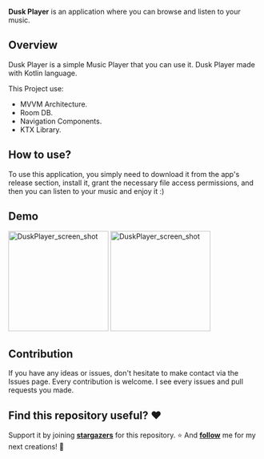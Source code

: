 **Dusk Player** is an application where you can browse and listen to your music.

## Overview

Dusk Player is a simple Music Player that you can use it. Dusk Player made with Kotlin language.

This Project use:

- MVVM Architecture.
- Room DB.
- Navigation Components.
- KTX Library.

## How to use?

To use this application, you simply need to download it from the app's release section, install it, grant the necessary file access permissions, and then you can listen to your music and enjoy it :)

## Demo

<img src="https://github.com/miladgoli/DuskPlayer/assets/75157969/38a6ca17-b7aa-4431-a516-cf77d49c94bb" alt="DuskPlayer_screen_shot" width="200"/> 

<img src="https://github.com/miladgoli/DuskPlayer/assets/75157969/485355f1-18ca-4df9-8539-d93b62e9a9d9" alt="DuskPlayer_screen_shot" width="200"/>

## Contribution

If you have any ideas or issues, don't hesitate to make contact via the Issues page. Every contribution is welcome. I see every issues and pull requests you made.

## Find this repository useful? ❤️

Support it by joining **[stargazers](https://github.com/miladgoli/NewsApp/stargazers](https://github.com/miladgoli/DuskPlayer/stargazers))** for this repository. ⭐
And **[follow](https://github.com/miladgoli)** me for my next creations! 🤩
